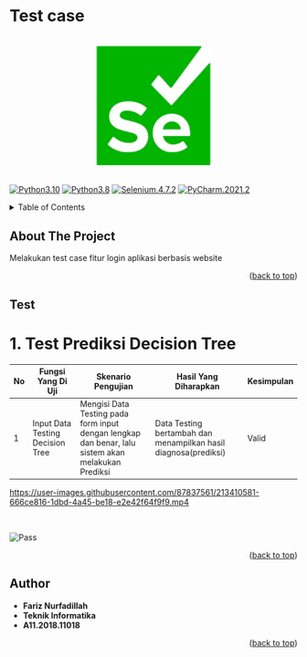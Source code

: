 # Test case 

<br>

<div align="center">
    <a href=""><img src="/Test_Login/Images/Selenium.png" width="200" hegiht="200" alt="Selenium" title="Optional title"></a>
</div>
<a name="readme-top"></a>
<br>

[![Python3.10](https://img.shields.io/badge/python-3.10-blue.svg)]()
[![Python3.8](https://img.shields.io/badge/python-3.8-blue.svg)]()
[![Selenium.4.7.2](https://img.shields.io/badge/selenium-4.7.2-deepskyblue.svg)]()
[![PyCharm.2021.2](https://img.shields.io/badge/pycharm-2021.2-yellow.svg)]()

<!-- TABLE OF CONTENTS -->
<details>
  <summary>Table of Contents</summary>
  <ol>
    <li><a href="#about-the-project">About The Project</a></li>
    <li><a href="#test">Test Case</a></li>
    <li><a href="#author">Author</a></li>
  </ol>
</details>

<!-- ABOUT THE PROJECT -->
## About The Project
Melakukan test case fitur login aplikasi berbasis website

<p align="right">(<a href="#readme-top">back to top</a>)</p>

<!-- Test Case -->
## Test

# 1. Test Prediksi Decision Tree
| No | Fungsi Yang Di Uji               | Skenario Pengujian                                                                                 | Hasil Yang Diharapkan                                           | Kesimpulan |
| -- | -------------------------------- | -------------------------------------------------------------------------------------------------- | --------------------------------------------------------------- | ---------- |
| 1  | Input Data Testing Decision Tree | Mengisi Data Testing pada form input dengan lengkap dan benar, lalu sistem akan melakukan Prediksi | Data Testing bertambah dan menampilkan hasil diagnosa(prediksi) | Valid      |



https://user-images.githubusercontent.com/87837561/213410581-666ce816-1dbd-4a45-be18-e2e42f64f9f9.mp4

<br>

![Pass](https://user-images.githubusercontent.com/87837561/213410919-16d3eedb-5345-4eea-bee0-83e905079cca.png)

<p align="right">(<a href="#readme-top">back to top</a>)</p>


<!-- AUTHOR -->
## Author

* **Fariz Nurfadillah** 
* **Teknik Informatika**
* **A11.2018.11018** 

<p align="right">(<a href="#readme-top">back to top</a>)</p>
